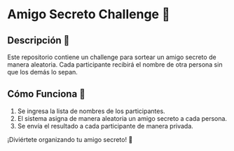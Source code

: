 # Amigo Secreto Challenge 🎁

## Descripción 📜
Este repositorio contiene un challenge para sortear un amigo secreto de manera aleatoria. Cada participante recibirá el nombre de otra persona sin que los demás lo sepan.

## Cómo Funciona 🔄
1. Se ingresa la lista de nombres de los participantes.
2. El sistema asigna de manera aleatoria un amigo secreto a cada persona.
3. Se envía el resultado a cada participante de manera privada.

¡Diviértete organizando tu amigo secreto! 🎉


